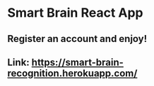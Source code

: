 # Smart Brain React App

## Register an account and enjoy!
## Link: https://smart-brain-recognition.herokuapp.com/